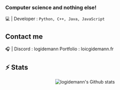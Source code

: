 ### Computer science and nothing else! 

💻 | Developer : ```Python, C++, Java, JavaScript```

## Contact me
🎧 | Discord : logidemann
Portfolio : loicgidemann.fr
## ⚡ Stats
<p align="center">

  <img src="https://github-readme-stats.vercel.app/api?username=logidemann&theme=tokyonight&show_icons=true&count_private=true" alt="logidemann's Github stats">
</p>

